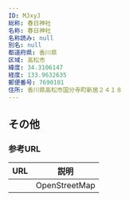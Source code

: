```yaml
---
ID: MJxyJ
総称: 春日神社
名称: 春日神社
名称読み: null
別名: null
都道府県: 香川県
区域: 高松市
緯度: 34.3106147
経度: 133.9632635
郵便番号: 7690101
住所: 香川県高松市国分寺町新居２４１８
---
```


## その他

### 参考URL

| URL | 説明          |
| --- | ------------- |
|     | OpenStreetMap |
